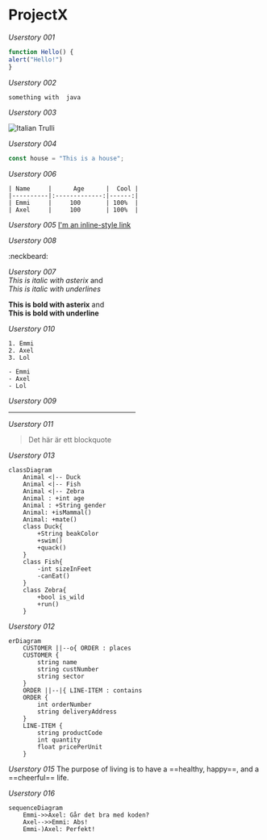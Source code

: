 # ProjectX

_Userstory 001_
``` js
function Hello() {
alert("Hello!")
}
```
_Userstory 002_
``` java
something with  java
```

_Userstory 003_

<img src="http://3hus.se/wp-content/uploads/2017/01/3hus_logo_low.jpg" alt="Italian Trulli"/>

_Userstory 004_
``` js
const house = "This is a house";

```
_Userstory 006_
```
| Name     |      Age      |  Cool |
|----------|:-------------:|------:|
| Emmi     |     100       | 100%  |
| Axel     |     100       | 100%  |
```

_Userstory 005_
[I'm an inline-style link](https://www.google.com)


_Userstory 008_

:neckbeard:


_Userstory 007_  
*This is italic with asterix* and  
_This is italic with underlines_



**This is bold with asterix** and  
__This is bold with underline__

_Userstory 010_
```
1. Emmi
2. Axel
3. Lol
```
```
- Emmi
- Axel
- Lol
```
_Userstory 009_
<hr style="width:50%;text-align:left;margin-left:0">

_Userstory 011_
> Det här är ett blockquote

_Userstory  013_
``` mermaid
classDiagram
    Animal <|-- Duck
    Animal <|-- Fish
    Animal <|-- Zebra
    Animal : +int age
    Animal : +String gender
    Animal: +isMammal()
    Animal: +mate()
    class Duck{
        +String beakColor
        +swim()
        +quack()
    }
    class Fish{
        -int sizeInFeet
        -canEat()
    }
    class Zebra{
        +bool is_wild
        +run()
    }
```

_Userstory 012_
``` mermaid
erDiagram
    CUSTOMER ||--o{ ORDER : places
    CUSTOMER {
        string name
        string custNumber
        string sector
    }
    ORDER ||--|{ LINE-ITEM : contains
    ORDER {
        int orderNumber
        string deliveryAddress
    }
    LINE-ITEM {
        string productCode
        int quantity
        float pricePerUnit
    }
```

_Userstory 015_
The purpose of living is to have a ==healthy, happy==, and a ==cheerful== life.  



_Userstory 016_
``` mermaid
sequenceDiagram
    Emmi->>Axel: Går det bra med koden?
    Axel-->>Emmi: Abs!
    Emmi-)Axel: Perfekt!
```
